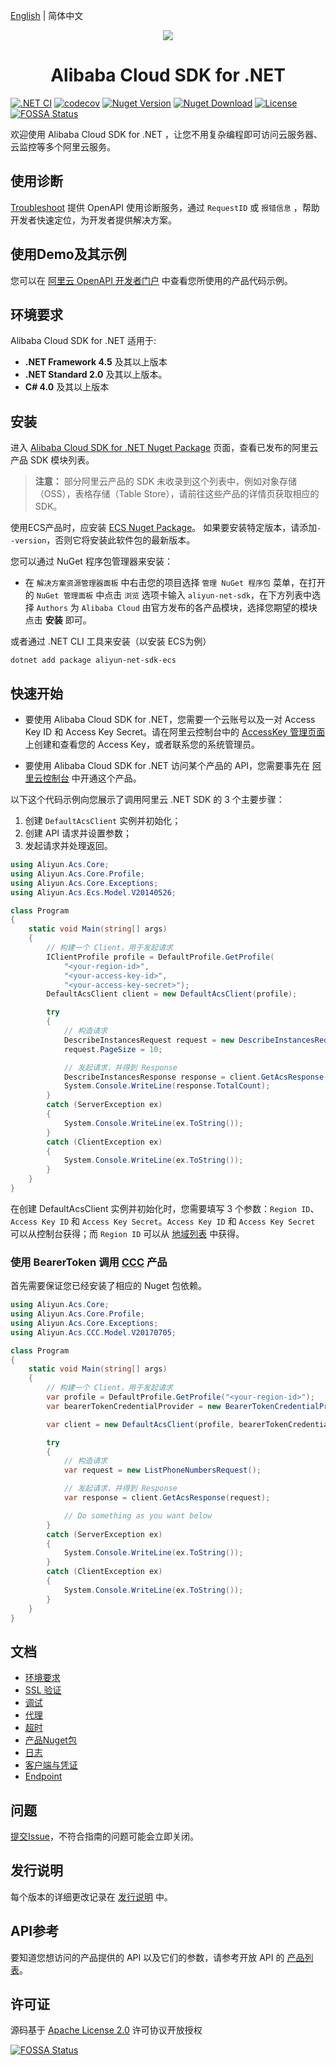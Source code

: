 [English](./README.md) | 简体中文

<p align="center">
<a href=" https://www.alibabacloud.com"><img src="https://aliyunsdk-pages.alicdn.com/icons/Aliyun.svg"></a>
</p>

<h1 align="center">Alibaba Cloud SDK for .NET</h1>

[![.NET CI](https://github.com/aliyun/aliyun-openapi-net-sdk/actions/workflows/ci.yml/badge.svg)](https://github.com/aliyun/aliyun-openapi-net-sdk/actions/workflows/ci.yml)
[![codecov](https://codecov.io/gh/aliyun/aliyun-openapi-net-sdk/graph/badge.svg?token=TiTJg3ch1j)](https://codecov.io/gh/aliyun/aliyun-openapi-net-sdk)
[![Nuget Version](https://badge.fury.io/nu/aliyun-net-sdk-core.svg)](https://www.nuget.org/packages/aliyun-net-sdk-core/)
[![Nuget Download](https://img.shields.io/nuget/dt/aliyun-net-sdk-core.svg?label=Nuget%20Download&style=flat)](https://www.nuget.org/packages/aliyun-net-sdk-core/)
[![License](https://img.shields.io/badge/License-Apache%202.0-blue.svg)](https://github.com/aliyun/aliyun-openapi-net-sdk/blob/master/LICENSE)
[![FOSSA Status](https://app.fossa.io/api/projects/git%2Bgithub.com%2Faliyun%2Faliyun-openapi-net-sdk.svg?type=shield)](https://app.fossa.io/projects/git%2Bgithub.com%2Faliyun%2Faliyun-openapi-net-sdk?ref=badge_shield)

欢迎使用 Alibaba Cloud SDK for .NET ，让您不用复杂编程即可访问云服务器、云监控等多个阿里云服务。

## 使用诊断

[Troubleshoot](https://api.aliyun.com/troubleshoot?source=github_sdk) 提供 OpenAPI 使用诊断服务，通过 `RequestID` 或 `报错信息` ，帮助开发者快速定位，为开发者提供解决方案。

## 使用Demo及其示例

您可以在 [阿里云 OpenAPI 开发者门户](https://api.aliyun.com/) 中查看您所使用的产品代码示例。

## 环境要求

Alibaba Cloud SDK for .NET 适用于:

- **.NET Framework 4.5** 及其以上版本
- **.NET Standard 2.0** 及其以上版本。
- **C# 4.0** 及其以上版本

## 安装

进入 [Alibaba Cloud SDK for .NET Nuget Package](https://www.nuget.org/profiles/aliyun-openapi-sdk) 页面，查看已发布的阿里云产品 SDK 模块列表。

> **注意：** 部分阿里云产品的 SDK 未收录到这个列表中，例如对象存储（OSS），表格存储（Table Store），请前往这些产品的详情页获取相应的 SDK。

使用ECS产品时，应安装 [ECS Nuget Package](https://www.nuget.org/packages/aliyun-net-sdk-ecs/)。
如果要安装特定版本，请添加`--version`，否则它将安装此软件包的最新版本。

您可以通过 NuGet 程序包管理器来安装：

- 在 `解决方案资源管理器面板` 中右击您的项目选择 `管理 NuGet 程序包` 菜单，在打开的 `NuGet 管理面板` 中点击 `浏览` 选项卡输入 `aliyun-net-sdk`，在下方列表中选择 `Authors` 为 `Alibaba Cloud` 由官方发布的各产品模块，选择您期望的模块点击 **安装** 即可。

或者通过 .NET CLI 工具来安装（以安装 ECS为例）

    dotnet add package aliyun-net-sdk-ecs

## 快速开始

- 要使用 Alibaba Cloud SDK for .NET，您需要一个云账号以及一对 Access Key ID 和 Access Key Secret。请在阿里云控制台中的 [AccessKey 管理页面](https://usercenter.console.aliyun.com/#/manage/ak) 上创建和查看您的 Access Key，或者联系您的系统管理员。

- 要使用 Alibaba Cloud SDK for .NET 访问某个产品的 API，您需要事先在 [阿里云控制台](https://home.console.aliyun.com/new#/) 中开通这个产品。

以下这个代码示例向您展示了调用阿里云 .NET SDK 的 3 个主要步骤：

1. 创建 `DefaultAcsClient` 实例并初始化；
2. 创建 API 请求并设置参数；
3. 发起请求并处理返回。

```csharp
using Aliyun.Acs.Core;
using Aliyun.Acs.Core.Profile;
using Aliyun.Acs.Core.Exceptions;
using Aliyun.Acs.Ecs.Model.V20140526;

class Program
{
    static void Main(string[] args)
    {
        // 构建一个 Client，用于发起请求
        IClientProfile profile = DefaultProfile.GetProfile(
            "<your-region-id>",
            "<your-access-key-id>",
            "<your-access-key-secret>");
        DefaultAcsClient client = new DefaultAcsClient(profile);

        try
        {
            // 构造请求
            DescribeInstancesRequest request = new DescribeInstancesRequest();
            request.PageSize = 10;

            // 发起请求，并得到 Response
            DescribeInstancesResponse response = client.GetAcsResponse(request);
            System.Console.WriteLine(response.TotalCount);
        }
        catch (ServerException ex)
        {
            System.Console.WriteLine(ex.ToString());
        }
        catch (ClientException ex)
        {
            System.Console.WriteLine(ex.ToString());
        }
    }
}
```

在创建 DefaultAcsClient 实例并初始化时，您需要填写 3 个参数：`Region ID`、`Access Key ID` 和 `Access Key Secret`。`Access Key ID` 和 `Access Key Secret` 可以从控制台获得；而 `Region ID` 可以从 [地域列表](https://help.aliyun.com/document_detail/40654.html) 中获得。

### 使用 BearerToken 调用 [CCC](https://www.nuget.org/packages/aliyun-net-sdk-ccc/) 产品

首先需要保证您已经安装了相应的 Nuget 包依赖。

```csharp
using Aliyun.Acs.Core;
using Aliyun.Acs.Core.Profile;
using Aliyun.Acs.Core.Exceptions;
using Aliyun.Acs.CCC.Model.V20170705;

class Program
{
    static void Main(string[] args)
    {
        // 构建一个 Client，用于发起请求
        var profile = DefaultProfile.GetProfile("<your-region-id>");
        var bearerTokenCredentialProvider = new BearerTokenCredentialProvider("<your-bearertoken>");

        var client = new DefaultAcsClient(profile, bearerTokenCredentialProvider);

        try
        {
            // 构造请求
            var request = new ListPhoneNumbersRequest();

            // 发起请求，并得到 Response
            var response = client.GetAcsResponse(request);

            // Do something as you want below
        }
        catch (ServerException ex)
        {
            System.Console.WriteLine(ex.ToString());
        }
        catch (ClientException ex)
        {
            System.Console.WriteLine(ex.ToString());
        }
    }
}
```

## 文档

- [环境要求](docs/0-Requirements-CN.md)
- [SSL 验证](docs/1-Verify-CN.md)
- [调试](docs/2-Debug-CN.md)
- [代理](docs/3-Proxy-CN.md)
- [超时](docs/4-Timeout-CN.md)
- [产品Nuget包](docs/5-Packages-CN.md)
- [日志](docs/6-Log-CN.md)
- [客户端与凭证](docs/7-Client-CN.md)
- [Endpoint](docs/8-Endpoint-CN.md)

## 问题

[提交Issue](https://github.com/aliyun/aliyun-openapi-net-sdk/issues/new)，不符合指南的问题可能会立即关闭。

## 发行说明

每个版本的详细更改记录在 [发行说明](aliyun-net-sdk-core/ChangeLog.md) 中。

## API参考

要知道您想访问的产品提供的 API 以及它们的参数，请参考开放 API 的 [产品列表](https://develop.aliyun.com/tools/openapilist)。

## 许可证

源码基于 [Apache License 2.0](https://www.apache.org/licenses/LICENSE-2.0.html) 许可协议开放授权

[![FOSSA Status](https://app.fossa.io/api/projects/git%2Bgithub.com%2Faliyun%2Faliyun-openapi-net-sdk.svg?type=large)](https://app.fossa.io/projects/git%2Bgithub.com%2Faliyun%2Faliyun-openapi-net-sdk?ref=badge_large)
